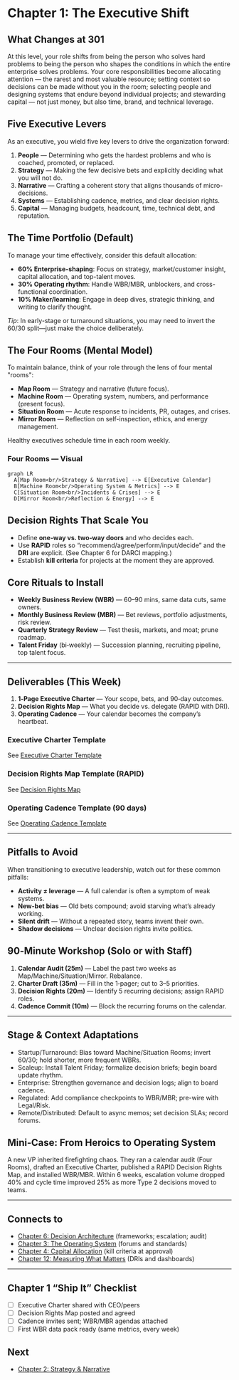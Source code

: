 # Chapter 1: The Executive Shift

## What Changes at 301
At this level, your role shifts from being the person who solves hard problems to being the person who shapes the conditions in which the entire enterprise solves problems. Your core responsibilities become allocating attention — the rarest and most valuable resource; setting context so decisions can be made without you in the room; selecting people and designing systems that endure beyond individual projects; and stewarding capital — not just money, but also time, brand, and technical leverage.

## Five Executive Levers
As an executive, you wield five key levers to drive the organization forward:
1. **People** — Determining who gets the hardest problems and who is coached, promoted, or replaced.
2. **Strategy** — Making the few decisive bets and explicitly deciding what you will not do.
3. **Narrative** — Crafting a coherent story that aligns thousands of micro-decisions.
4. **Systems** — Establishing cadence, metrics, and clear decision rights.
5. **Capital** — Managing budgets, headcount, time, technical debt, and reputation.

## The Time Portfolio (Default)
To manage your time effectively, consider this default allocation:
- **60% Enterprise-shaping**: Focus on strategy, market/customer insight, capital allocation, and top-talent moves.
- **30% Operating rhythm**: Handle WBR/MBR, unblockers, and cross-functional coordination.
- **10% Maker/learning**: Engage in deep dives, strategic thinking, and writing to clarify thought.

*Tip*: In early-stage or turnaround situations, you may need to invert the 60/30 split—just make the choice deliberately.

## The Four Rooms (Mental Model)
To maintain balance, think of your role through the lens of four mental "rooms":
- **Map Room** — Strategy and narrative (future focus).
- **Machine Room** — Operating system, numbers, and performance (present focus).
- **Situation Room** — Acute response to incidents, PR, outages, and crises.
- **Mirror Room** — Reflection on self-inspection, ethics, and energy management.

Healthy executives schedule time in each room weekly.

### Four Rooms — Visual
```mermaid
graph LR
  A[Map Room<br/>Strategy & Narrative] --> E[Executive Calendar]
  B[Machine Room<br/>Operating System & Metrics] --> E
  C[Situation Room<br/>Incidents & Crises] --> E
  D[Mirror Room<br/>Reflection & Energy] --> E
```

## Decision Rights That Scale You
- Define **one‑way vs. two‑way doors** and who decides each.
- Use **RAPID** roles so “recommend/agree/perform/input/decide” and the **DRI** are explicit. (See Chapter 6 for DARCI mapping.)
- Establish **kill criteria** for projects at the moment they are approved.

## Core Rituals to Install
- **Weekly Business Review (WBR)** — 60–90 mins, same data cuts, same owners.
- **Monthly Business Review (MBR)** — Bet reviews, portfolio adjustments, risk review.
- **Quarterly Strategy Review** — Test thesis, markets, and moat; prune roadmap.
- **Talent Friday** (bi‑weekly) — Succession planning, recruiting pipeline, top talent focus.

---

## Deliverables (This Week)
1. **1‑Page Executive Charter** — Your scope, bets, and 90‑day outcomes.
2. **Decision Rights Map** — What you decide vs. delegate (RAPID with DRI).
3. **Operating Cadence** — Your calendar becomes the company’s heartbeat.

### Executive Charter Template

See [Executive Charter Template](./templates/executive_charter.md)

### Decision Rights Map Template (RAPID)

See [Decision Rights Map](./templates/decision_rights_map.md)

### Operating Cadence Template (90 days)

See [Operating Cadence Template](./templates/operating_cadence.md)

---

## Pitfalls to Avoid
When transitioning to executive leadership, watch out for these common pitfalls:
- **Activity ≠ leverage** — A full calendar is often a symptom of weak systems.
- **New-bet bias** — Old bets compound; avoid starving what’s already working.
- **Silent drift** — Without a repeated story, teams invent their own.
- **Shadow decisions** — Unclear decision rights invite politics.

## 90‑Minute Workshop (Solo or with Staff)
1. **Calendar Audit (25m)** — Label the past two weeks as Map/Machine/Situation/Mirror. Rebalance.
2. **Charter Draft (35m)** — Fill in the 1‑pager; cut to 3–5 priorities.
3. **Decision Rights (20m)** — Identify 5 recurring decisions; assign RAPID roles.
4. **Cadence Commit (10m)** — Block the recurring forums on the calendar.

---

## Stage & Context Adaptations
- Startup/Turnaround: Bias toward Machine/Situation Rooms; invert 60/30; hold shorter, more frequent WBRs.
- Scaleup: Install Talent Friday; formalize decision briefs; begin board update rhythm.
- Enterprise: Strengthen governance and decision logs; align to board cadence.
- Regulated: Add compliance checkpoints to WBR/MBR; pre-wire with Legal/Risk.
- Remote/Distributed: Default to async memos; set decision SLAs; record forums.

## Mini‑Case: From Heroics to Operating System
A new VP inherited firefighting chaos. They ran a calendar audit (Four Rooms), drafted an Executive Charter, published a RAPID Decision Rights Map, and installed WBR/MBR. Within 6 weeks, escalation volume dropped 40% and cycle time improved 25% as more Type 2 decisions moved to teams.

---

## Connects to
- [Chapter 6: Decision Architecture](chapter-06-decision-architecture.md) (frameworks; escalation; audit)
- [Chapter 3: The Operating System](executive_leadership_301_chapter_03.md) (forums and standards)
- [Chapter 4: Capital Allocation](executive_leadership_301_chapter_04.md) (kill criteria at approval)
- [Chapter 12: Measuring What Matters](executive_leadership_301_chapter_12.md) (DRIs and dashboards)

---

## Chapter 1 “Ship It” Checklist
- [ ] Executive Charter shared with CEO/peers
- [ ] Decision Rights Map posted and agreed
- [ ] Cadence invites sent; WBR/MBR agendas attached
- [ ] First WBR data pack ready (same metrics, every week)

## Next
- [Chapter 2: Strategy & Narrative](executive_leadership_301_chapter_02.md)
